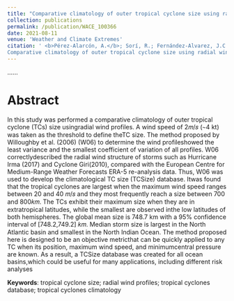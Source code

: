 ```yaml
---
title: "Comparative climatology of outer tropical cyclone size using radial windprofiles"
collection: publications
permalink: /publication/WACE_100366
date: 2021-08-11
venue: 'Weather and Climate Extremes'
citation: ' <b>Pérez-Alarcón, A.</b>; Sorí, R.; Fernández-Alvarez, J.C.; Nieto, R.; Gimeno, L. (2021).
Comparative climatology of outer tropical cyclone size using radial wind profiles. <i>Weather and Climate Extremes</i>, https://doi.org/10.1016/j.wace.2021.100366'
---
```


......  

# Abstract

In this study was performed a comparative climatology of outer tropical cyclone (TCs) size usingradial wind profiles. A wind speed of 2𝑚/𝑠 (∼4 kt) was taken as the threshold to define theTC size. The method proposed by Willoughby et al. (2006) (W06) to determine the wind profileshowed the least variance and the smallest coefficient of variation of all profiles. W06 correctlydescribed the radial wind 
structure of storms such as Hurricane Irma (2017) and Cyclone Giri(2010), compared with the European Centre for Medium-Range Weather Forecasts ERA-5 re-analysis 
data. Thus, W06 was used to develop the climatological TC size (TCSize) database. Itwas found that the tropical cyclones are largest when the maximum wind speed 
ranges between 20 and 40 𝑚/𝑠 and they most frequently reach a size between 700 and 800𝑘𝑚. The TCs exhibit their maximum size when they are in extratropical 
latitudes, while the smallest are observed inthe low latitudes of both hemispheres. The global mean size is 748.7 km with a 95% confidence interval of
[748.2,749.2] 𝑘𝑚. Median storm size is largest in the North Atlantic basin and smallest in the North Indian Ocean. The method proposed here is designed
to be an objective metricthat can be quickly applied to any TC when its position, maximum wind speed, and minimumcentral pressure are known. As a result,
a TCSize database was created for all ocean basins,which could be useful for many applications, including different risk analyses

<b>Keywords</b>: tropical cyclone size; radial wind profiles; tropical cyclones database; tropical cyclones climatology


